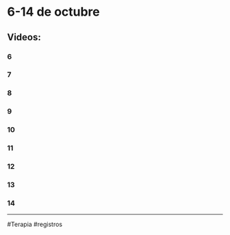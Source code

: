 # 6-14 de octubre
## Videos:
### 6

### 7
### 8
### 9
### 10
### 11
### 12
### 13
### 14


---
#Terapia #registros 